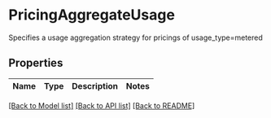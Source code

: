 # PricingAggregateUsage

Specifies a usage aggregation strategy for pricings of usage_type=metered

## Properties

| Name | Type | Description | Notes |
| ---- | ---- | ----------- | ----- |

[[Back to Model list]](../README.md#documentation-for-models) [[Back to API list]](../README.md#documentation-for-api-endpoints) [[Back to README]](../README.md)
